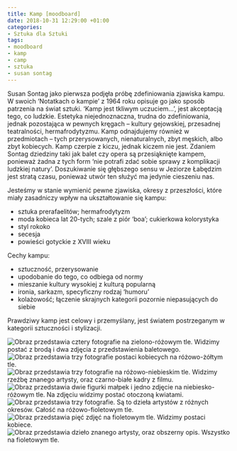 ```yaml
---
title: Kamp [moodboard]
date: 2018-10-31 12:29:00 +01:00
categories:
- Sztuka dla Sztuki
tags:
- moodboard
- kamp
- camp
- sztuka
- susan sontag
---
```


Susan Sontag jako pierwsza podjęła próbę zdefiniowania zjawiska kampu. W swoich ‘Notatkach o kampie’ z 1964 roku opisuje go jako sposób patrzenia na świat sztuki. ‘Kamp jest tkliwym uczuciem...’, jest akceptacją tego, co ludzkie. Estetyka niejednoznaczna, trudna do zdefiniowania, jednak pozostająca w pewnych kręgach – kultury gejowskiej, przesadnej teatralności, hermafrodytyzmu. Kamp odnajdujemy również w przedmiotach – tych przerysowanych, nienaturalnych, zbyt męskich, albo zbyt kobiecych. Kamp czerpie z kiczu, jednak kiczem nie jest. Zdaniem Sontag dziedziny taki jak balet czy opera są przesiąknięte kampem, ponieważ żadna z tych form ‘nie potrafi zdać sobie sprawy z komplikacji ludzkiej natury’. Doszukiwanie się głębszego sensu w Jeziorze Łabędzim jest stratą czasu, ponieważ utwór ten służyć ma jedynie cieszeniu nas. 

Jesteśmy w stanie wymienić pewne zjawiska, okresy z przeszłości, które miały zasadniczy wpływ na ukształtowanie się kampu:

* sztuka prerafaelitów; hermafrodytyzm
* moda kobieca lat 20-tych; szale z piór ‘boa’; cukierkowa kolorystyka
* styl rokoko
* secesja
* powieści gotyckie z XVIII wieku

Cechy kampu:

* sztuczność, przerysowanie
* upodobanie do tego, co odbiega od normy
* mieszanie kultury wysokiej z kulturą popularną
* ironia, sarkazm, specyficzny rodzaj ‘humoru’
* kolażowość; łączenie skrajnych kategorii pozornie niepasujących do siebie

Prawdziwy kamp jest celowy i przemyślany, jest światem postrzeganym w kategorii sztuczności i stylizacji.

![Obraz przedstawia cztery fotografie na zielono-różowym tle. Widzimy postać z brodą i dwa zdjęcia z przedstawienia baletowego.](https://assets1.ello.co/uploads/asset/attachment/8431503/ello-optimized-a97ea95f.jpg)
![Obraz przedstawia trzy fotografie postaci kobiecych na różowo-żółtym tle.](https://assets0.ello.co/uploads/asset/attachment/8418257/ello-optimized-c0a156a7.jpg)
![Obraz przedstawia trzy fotografie na różowo-niebieskim tle. Widzimy rzeźbę znanego artysty, oraz czarno-białe kadry z filmu.](https://assets1.ello.co/uploads/asset/attachment/8418259/ello-optimized-ebcfaccd.jpg)
![Obraz przedstawia dwie figurki małpek i jedno zdjęcie na niebiesko-różowym tle. Na zdjęciu widzimy postać otoczoną kwiatami.](https://assets1.ello.co/uploads/asset/attachment/8418260/ello-optimized-bb903f23.jpg)
![Obraz przedstawia trzy fotografie. Są to dzieła artystów z różnych okresów. Całość na różowo-fioletowym tle.](https://assets2.ello.co/uploads/asset/attachment/8418262/ello-optimized-1ecd6358.jpg)
![Obraz przedstawia pięć zdjęć na fioletowym tle. Widzimy postaci kobiece.](https://assets0.ello.co/uploads/asset/attachment/8418264/ello-optimized-95caa4de.jpg)
![Obraz przedstawia dzieło znanego artysty, oraz obszerny opis. Wszystko na fioletowym tle.](https://assets0.ello.co/uploads/asset/attachment/8418266/ello-optimized-334de995.jpg)